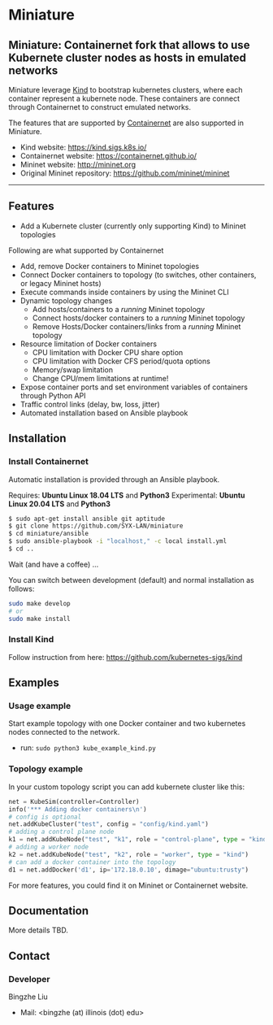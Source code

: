 # Miniature

<!-- [![Build Status](https://travis-ci.org/containernet/containernet.svg?branch=master)](https://travis-ci.org/containernet/containernet) -->

## Miniature: Containernet fork that allows to use Kubernete cluster nodes as hosts in emulated networks

Miniature leverage [Kind](https://kind.sigs.k8s.io/) to bootstrap kubernetes clusters, where each container represent a kubernete node. These containers are connect through Containernet to construct emulated networks. 

The features that are supported by [Containernet](https://github.com/containernet/containernet) are also supported in Miniature. 

* Kind website: https://kind.sigs.k8s.io/
* Containernet website: https://containernet.github.io/
* Mininet website:  http://mininet.org
* Original Mininet repository: https://github.com/mininet/mininet

<!-- ## Cite this work

If you use Containernet for your research and/or other publications, please cite (beside the original Mininet paper) the following paper to reference our work:

M. Peuster, H. Karl, and S. v. Rossem: [**MeDICINE: Rapid Prototyping of Production-Ready Network Services in Multi-PoP Environments**](http://ieeexplore.ieee.org/document/7919490/). IEEE Conference on Network Function Virtualization and Software Defined Networks (NFV-SDN), Palo Alto, CA, USA, pp. 148-153. doi: 10.1109/NFV-SDN.2016.7919490. (2016)

Bibtex:

```bibtex
@inproceedings{peuster2016medicine, 
    author={M. Peuster and H. Karl and S. van Rossem}, 
    booktitle={2016 IEEE Conference on Network Function Virtualization and Software Defined Networks (NFV-SDN)}, 
    title={MeDICINE: Rapid prototyping of production-ready network services in multi-PoP environments}, 
    year={2016}, 
    volume={}, 
    number={}, 
    pages={148-153}, 
    doi={10.1109/NFV-SDN.2016.7919490},
    month={Nov}
}
``` -->

<!-- ## NFV multi-PoP Extension: `vim-emu`

There is an extension of Containernet called [vim-emu](https://github.com/containernet/vim-emu) which is a full-featured multi-PoP emulation platform for NFV scenarios. Vim-emu was developed as part of the [SONATA-NFV](http://www.sonata-nfv.eu) project and is now hosted by the [OpenSource MANO project](https://osm.etsi.org/). -->

---
## Features

* Add a Kubernete cluster (currently only supporting Kind) to Mininet topologies

Following are what supported by Containernet
* Add, remove Docker containers to Mininet topologies
* Connect Docker containers to topology (to switches, other containers, or legacy Mininet hosts)
* Execute commands inside containers by using the Mininet CLI
* Dynamic topology changes
   * Add hosts/containers to a *running* Mininet topology
   * Connect hosts/docker containers to a *running* Mininet topology
   * Remove Hosts/Docker containers/links from a *running* Mininet topology
* Resource limitation of Docker containers
   * CPU limitation with Docker CPU share option
   * CPU limitation with Docker CFS period/quota options
   * Memory/swap limitation
   * Change CPU/mem limitations at runtime!
* Expose container ports and set environment variables of containers through Python API
* Traffic control links (delay, bw, loss, jitter)
* Automated installation based on Ansible playbook

## Installation

### Install Containernet
Automatic installation is provided through an Ansible playbook.

Requires: **Ubuntu Linux 18.04 LTS** and **Python3**
Experimental: **Ubuntu Linux 20.04 LTS** and **Python3**

```bash
$ sudo apt-get install ansible git aptitude
$ git clone https://github.com/SYX-LAN/miniature
$ cd miniature/ansible
$ sudo ansible-playbook -i "localhost," -c local install.yml
$ cd ..
```
    
Wait (and have a coffee) ...

You can switch between development (default) and normal installation as follows:

```sh
sudo make develop
# or 
sudo make install
```

### Install Kind
Follow instruction from here: https://github.com/kubernetes-sigs/kind

## Examples

### Usage example 

Start example topology with one Docker container and two kubernetes nodes connected to the network.

* run: `sudo python3 kube_example_kind.py`

### Topology example

In your custom topology script you can add kubernete cluster like this:

```python
net = KubeSim(controller=Controller)
info('*** Adding docker containers\n')
# config is optional
net.addKubeCluster("test", config = "config/kind.yaml")
# adding a control plane node
k1 = net.addKubeNode("test", "k1", role = "control-plane", type = "kind")
# adding a worker node
k2 = net.addKubeNode("test", "k2", role = "worker", type = "kind")
# can add a docker container into the topology
d1 = net.addDocker('d1', ip='172.18.0.10', dimage="ubuntu:trusty")
```

For more features, you could find it on Mininet or Containernet website. 

## Documentation
More details TBD.
<!-- Containernet's [documentation](https://github.com/containernet/containernet/wiki) can be found in the [GitHub wiki](https://github.com/containernet/containernet/wiki). The documentation for the underlying Mininet project can be found [here](http://mininet.org/).
 -->
## Contact
### Developer

Bingzhe Liu
* Mail: <bingzhe (at) illinois (dot) edu>
